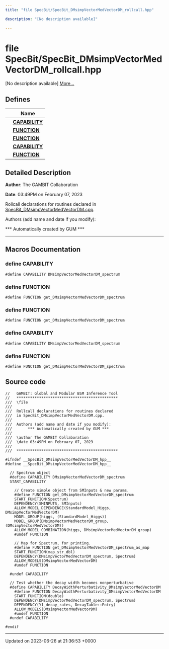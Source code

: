 ```yaml
---
title: "file SpecBit/SpecBit_DMsimpVectorMedVectorDM_rollcall.hpp"

description: "[No description available]"

---
```


# file SpecBit/SpecBit_DMsimpVectorMedVectorDM_rollcall.hpp

[No description available] [More...](#detailed-description)

## Defines

|                | Name           |
| -------------- | -------------- |
|  | **[CAPABILITY](/documentation/code/files/specbit__dmsimpvectormedvectordm__rollcall_8hpp/#define-capability)**  |
|  | **[FUNCTION](/documentation/code/files/specbit__dmsimpvectormedvectordm__rollcall_8hpp/#define-function)**  |
|  | **[FUNCTION](/documentation/code/files/specbit__dmsimpvectormedvectordm__rollcall_8hpp/#define-function)**  |
|  | **[CAPABILITY](/documentation/code/files/specbit__dmsimpvectormedvectordm__rollcall_8hpp/#define-capability)**  |
|  | **[FUNCTION](/documentation/code/files/specbit__dmsimpvectormedvectordm__rollcall_8hpp/#define-function)**  |

## Detailed Description


**Author**: The GAMBIT Collaboration 

**Date**: 03:49PM on February 07, 2023

Rollcall declarations for routines declared in [SpecBit_DMsimpVectorMedVectorDM.cpp](/documentation/code/files/specbit__dmsimpvectormedvectordm_8cpp/#file-src-specbit-dmsimpvectormedvectordm-cpp).

Authors (add name and date if you modify): 

 *** Automatically created by GUM *** 


------------------




## Macros Documentation

### define CAPABILITY

```
#define CAPABILITY DMsimpVectorMedVectorDM_spectrum
```


### define FUNCTION

```
#define FUNCTION get_DMsimpVectorMedVectorDM_spectrum
```


### define FUNCTION

```
#define FUNCTION get_DMsimpVectorMedVectorDM_spectrum
```


### define CAPABILITY

```
#define CAPABILITY DMsimpVectorMedVectorDM_spectrum
```


### define FUNCTION

```
#define FUNCTION get_DMsimpVectorMedVectorDM_spectrum
```


## Source code

```
//   GAMBIT: Global and Modular BSM Inference Tool
//   *********************************************
///  \file
///
///  Rollcall declarations for routines declared 
///  in SpecBit_DMsimpVectorMedVectorDM.cpp.
///
///  Authors (add name and date if you modify):    
///       *** Automatically created by GUM ***     
///                                                
///  \author The GAMBIT Collaboration             
///  \date 03:49PM on February 07, 2023
///                                                
///  ********************************************* 

#ifndef __SpecBit_DMsimpVectorMedVectorDM_hpp__
#define __SpecBit_DMsimpVectorMedVectorDM_hpp__

  // Spectrum object
  #define CAPABILITY DMsimpVectorMedVectorDM_spectrum
  START_CAPABILITY

    // Create simple object from SMInputs & new params.
    #define FUNCTION get_DMsimpVectorMedVectorDM_spectrum
    START_FUNCTION(Spectrum)
    DEPENDENCY(SMINPUTS, SMInputs)
    ALLOW_MODEL_DEPENDENCE(StandardModel_Higgs, DMsimpVectorMedVectorDM)
    MODEL_GROUP(higgs, (StandardModel_Higgs))
    MODEL_GROUP(DMsimpVectorMedVectorDM_group, (DMsimpVectorMedVectorDM))
    ALLOW_MODEL_COMBINATION(higgs, DMsimpVectorMedVectorDM_group)
    #undef FUNCTION

    // Map for Spectrum, for printing.
    #define FUNCTION get_DMsimpVectorMedVectorDM_spectrum_as_map
    START_FUNCTION(map_str_dbl)
    DEPENDENCY(DMsimpVectorMedVectorDM_spectrum, Spectrum)
    ALLOW_MODELS(DMsimpVectorMedVectorDM)
    #undef FUNCTION

  #undef CAPABILITY

  // Test whether the decay width becomes nonperturbative
  #define CAPABILITY DecayWidthPerturbativity_DMsimpVectorMedVectorDM
    #define FUNCTION DecayWidthPerturbativity_DMsimpVectorMedVectorDM
    START_FUNCTION(double)
    DEPENDENCY(DMsimpVectorMedVectorDM_spectrum, Spectrum)
    DEPENDENCY(Y1_decay_rates, DecayTable::Entry)
    ALLOW_MODELS(DMsimpVectorMedVectorDM)
    #undef FUNCTION
  #undef CAPABILITY

#endif
```


-------------------------------

Updated on 2023-06-26 at 21:36:53 +0000
